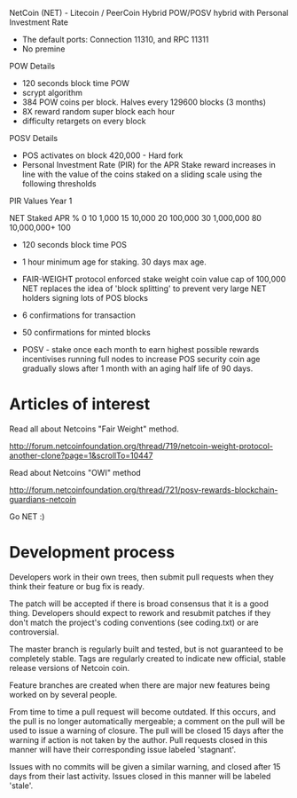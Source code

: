 NetCoin (NET) - Litecoin / PeerCoin Hybrid POW/POSV hybrid with Personal Investment Rate


 - The default ports: Connection 11310, and RPC 11311
 - No premine 

POW Details

 - 120 seconds block time POW
 - scrypt algorithm
 - 384 POW coins per block. Halves every 129600 blocks (3 months)
 - 8X reward random super block each hour
 - difficulty retargets on every block


POSV Details

 - POS activates on block 420,000 - Hard fork
 - Personal Investment Rate (PIR) for the APR
   Stake reward increases in line with the value of
          the coins staked on a sliding scale using the
   following thresholds

PIR Values Year 1

 NET Staked APR %
 0               10
 1,000           15
 10,000          20
 100,000         30
 1,000,000       80
 10,000,000+     100

 - 120 seconds block time POS
 - 1 hour minimum age for staking.  30 days max age.
 - FAIR-WEIGHT protocol enforced stake weight coin value cap of 100,000 NET
   replaces the idea of 'block splitting' to prevent very large NET holders
          signing lots of POS blocks

 - 6 confirmations for transaction
 - 50 confirmations for minted blocks

 - POSV - stake once each month to earn highest possible rewards
          incentivises running full nodes to increase POS security
   coin age gradually slows after 1 month with an aging half life of 90 days.
   
Articles of interest
====================
Read all about Netcoins "Fair Weight" method.

http://forum.netcoinfoundation.org/thread/719/netcoin-weight-protocol-another-clone?page=1&scrollTo=10447

Read about Netcoins "OWI" method

http://forum.netcoinfoundation.org/thread/721/posv-rewards-blockchain-guardians-netcoin
	
Go NET :)
	
Development process
===================

Developers work in their own trees, then submit pull requests when
they think their feature or bug fix is ready.

The patch will be accepted if there is broad consensus that it is a
good thing.  Developers should expect to rework and resubmit patches
if they don't match the project's coding conventions (see coding.txt)
or are controversial.

The master branch is regularly built and tested, but is not guaranteed
to be completely stable. Tags are regularly created to indicate new
official, stable release versions of Netcoin coin.

Feature branches are created when there are major new features being
worked on by several people.

From time to time a pull request will become outdated. If this occurs, and
the pull is no longer automatically mergeable; a comment on the pull will
be used to issue a warning of closure. The pull will be closed 15 days
after the warning if action is not taken by the author. Pull requests closed
in this manner will have their corresponding issue labeled 'stagnant'.

Issues with no commits will be given a similar warning, and closed after
15 days from their last activity. Issues closed in this manner will be 
labeled 'stale'. 
